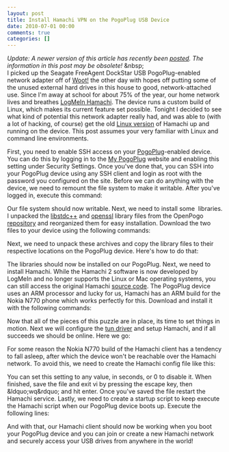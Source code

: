 ```yaml
---
layout: post
title: Install Hamachi VPN on the PogoPlug USB Device
date: 2010-07-01 00:00
comments: true
categories: []
---
```

<p><em>Update: A newer version of this article has recently been <a href="http://mbmccormick.com/2010/09/install-hamachi-vpn-on-the-pogoplug-usb-device-updated/" target="_self">posted</a>. The information in this post may be obsolete!</em>
&amp;nbsp;<br />
I picked up the Seagate FreeAgent DockStar USB PogoPlug-enabled network adapter off of <a href="http://woot.com/Forums/ViewPost.aspx?PostID=4000272" target="_blank">Woot!</a> the other day with hopes off putting some of the unused external hard drives in this house to good, network-attached use. Since I'm away at school for about 75% of the year, our home network lives and breathes <a href="https://secure.logmein.com/products/hamachi2/" target="_blank">LogMeIn Hamachi</a>. The device runs a custom build of Linux, which makes its current feature set possible. Tonight I decided to see what kind of potential this network adapter really had, and was able to (with a lot of hacking, of course) get the old <a href="http://files.hamachi.cc/linux/nokia-770/" target="_blank">Linux version</a> of Hamachi up and running on the device. This post assumes your very familiar with Linux and command line environments.</p>

<p>First, you need to enable SSH access on your <a href="http://pogoplug.com/" target="_blank">PogoPlug</a>-enabled device. You can do this by logging in to the <a href="http://my.pogoplug.com/" target="_blank">My PogoPlug</a> website and enabling this setting under Security Settings. Once you've done that, you can SSH into your PogoPlug device using any SSH client and login as root with the password you configured on the site. Before we can do anything with the device, we need to remount the file system to make it writable. After you've logged in, execute this command:</p>

<script src="https://gist.github.com/1273144.js"> </script>


<p>Our file system should now writable. Next, we need to install some  libraries. I unpacked the <a href="http://gcc.gnu.org/libstdc++/" target="_blank">libstdc++</a> and <a href="http://www.openssl.org/" target="_blank">openssl</a> library files from the OpenPogo <a href="http://openpogo.com/repo/" target="_blank">repository</a> and reorganized them for easy installation. Download the two files to your device using the following commands:</p>

<script src="https://gist.github.com/1273145.js"> </script>


<p>Next, we need to unpack these archives and copy the library files to their respective locations on the PogoPlug device. Here's how to do that:</p>

<script src="https://gist.github.com/1273146.js"> </script>




<script src="https://gist.github.com/1273148.js"> </script>


<p>The libraries should now be installed on our PogoPlug. Next, we need to install Hamachi. While the Hamachi 2 software is now developed by LogMeIn and no longer supports the Linux or Mac operating systems, you can still access the original Hamachi <a href="http://files.hamachi.cc/linux/" target="_blank">source code</a>. The PogoPlug device uses an ARM processor and lucky for us, Hamachi has an ARM build for the Nokia N770 phone which works perfectly for this. Download and install it with the following commands:</p>

<script src="https://gist.github.com/1273151.js"> </script>


<p>Now that all of the pieces of this puzzle are in place, its time to set things in motion. Next we will configure the <a href="http://en.wikipedia.org/wiki/TUN/TAP" target="_blank">tun driver</a> and setup Hamachi, and if all succeeds we should be online. Here we go:</p>

<script src="https://gist.github.com/1273152.js"> </script>


<p>For some reason the Nokia N770 build of the Hamachi client has a tendency to fall asleep, after which the device won't be reachable over the Hamachi network. To avoid this, we need to create the Hamachi config file like this:</p>

<script src="https://gist.github.com/1273155.js"> </script>


<p>You can set this setting to any value, in seconds, or 0 to disable it. When finished, save the file and exit vi by pressing the escape key, then &amp;ldquo;wq&amp;rdquo; and hit enter. Once you've saved the file restart the Hamachi service. Lastly, we need to create a startup script to keep execute the Hamachi script when our PogoPlug device boots up. Execute the following lines:</p>

<script src="https://gist.github.com/1273156.js"> </script>


<p>And with that, our Hamachi client should now be working when you boot your PogoPlug device and you can join or create a new Hamachi network and securely access your USB drives from anywhere in the world!</p>

